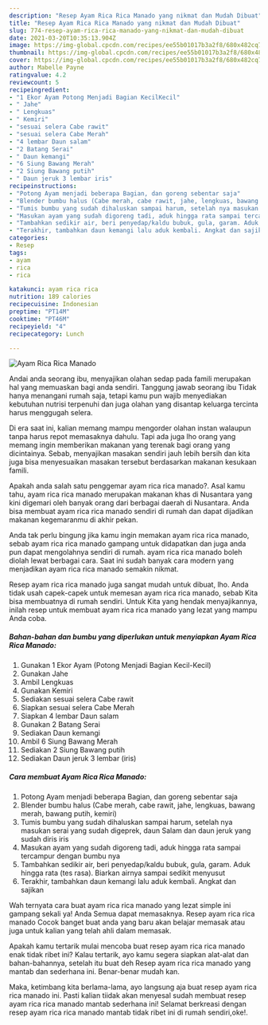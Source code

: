 ```yaml
---
description: "Resep Ayam Rica Rica Manado yang nikmat dan Mudah Dibuat"
title: "Resep Ayam Rica Rica Manado yang nikmat dan Mudah Dibuat"
slug: 774-resep-ayam-rica-rica-manado-yang-nikmat-dan-mudah-dibuat
date: 2021-03-20T10:35:13.904Z
image: https://img-global.cpcdn.com/recipes/ee55b01017b3a2f8/680x482cq70/ayam-rica-rica-manado-foto-resep-utama.jpg
thumbnail: https://img-global.cpcdn.com/recipes/ee55b01017b3a2f8/680x482cq70/ayam-rica-rica-manado-foto-resep-utama.jpg
cover: https://img-global.cpcdn.com/recipes/ee55b01017b3a2f8/680x482cq70/ayam-rica-rica-manado-foto-resep-utama.jpg
author: Mabelle Payne
ratingvalue: 4.2
reviewcount: 5
recipeingredient:
- "1 Ekor Ayam Potong Menjadi Bagian KecilKecil"
- " Jahe"
- " Lengkuas"
- " Kemiri"
- "sesuai selera Cabe rawit"
- "sesuai selera Cabe Merah"
- "4 lembar Daun salam"
- "2 Batang Serai"
- " Daun kemangi"
- "6 Siung Bawang Merah"
- "2 Siung Bawang putih"
- " Daun jeruk 3 lembar iris"
recipeinstructions:
- "Potong Ayam menjadi beberapa Bagian, dan goreng sebentar saja"
- "Blender bumbu halus (Cabe merah, cabe rawit, jahe, lengkuas, bawang merah, bawang putih, kemiri)"
- "Tumis bumbu yang sudah dihaluskan sampai harum, setelah nya masukan serai yang sudah digeprek, daun Salam dan daun jeruk yang sudah diris iris"
- "Masukan ayam yang sudah digoreng tadi, aduk hingga rata sampai tercampur dengan bumbu nya"
- "Tambahkan sedikir air, beri penyedap/kaldu bubuk, gula, garam. Aduk hingga rata (tes rasa). Biarkan airnya sampai sedikit menyusut"
- "Terakhir, tambahkan daun kemangi lalu aduk kembali. Angkat dan sajikan"
categories:
- Resep
tags:
- ayam
- rica
- rica

katakunci: ayam rica rica 
nutrition: 189 calories
recipecuisine: Indonesian
preptime: "PT14M"
cooktime: "PT46M"
recipeyield: "4"
recipecategory: Lunch

---
```



![Ayam Rica Rica Manado](https://img-global.cpcdn.com/recipes/ee55b01017b3a2f8/680x482cq70/ayam-rica-rica-manado-foto-resep-utama.jpg)

Andai anda seorang ibu, menyajikan olahan sedap pada famili merupakan hal yang memuaskan bagi anda sendiri. Tanggung jawab seorang ibu Tidak hanya menangani rumah saja, tetapi kamu pun wajib menyediakan kebutuhan nutrisi terpenuhi dan juga olahan yang disantap keluarga tercinta harus menggugah selera.

Di era  saat ini, kalian memang mampu mengorder olahan instan walaupun tanpa harus repot memasaknya dahulu. Tapi ada juga lho orang yang memang ingin memberikan makanan yang terenak bagi orang yang dicintainya. Sebab, menyajikan masakan sendiri jauh lebih bersih dan kita juga bisa menyesuaikan masakan tersebut berdasarkan makanan kesukaan famili. 



Apakah anda salah satu penggemar ayam rica rica manado?. Asal kamu tahu, ayam rica rica manado merupakan makanan khas di Nusantara yang kini digemari oleh banyak orang dari berbagai daerah di Nusantara. Anda bisa membuat ayam rica rica manado sendiri di rumah dan dapat dijadikan makanan kegemaranmu di akhir pekan.

Anda tak perlu bingung jika kamu ingin memakan ayam rica rica manado, sebab ayam rica rica manado gampang untuk didapatkan dan juga anda pun dapat mengolahnya sendiri di rumah. ayam rica rica manado boleh diolah lewat berbagai cara. Saat ini sudah banyak cara modern yang menjadikan ayam rica rica manado semakin nikmat.

Resep ayam rica rica manado juga sangat mudah untuk dibuat, lho. Anda tidak usah capek-capek untuk memesan ayam rica rica manado, sebab Kita bisa membuatnya di rumah sendiri. Untuk Kita yang hendak menyajikannya, inilah resep untuk membuat ayam rica rica manado yang lezat yang mampu Anda coba.

<!--inarticleads1-->

##### Bahan-bahan dan bumbu yang diperlukan untuk menyiapkan Ayam Rica Rica Manado:

1. Gunakan 1 Ekor Ayam (Potong Menjadi Bagian Kecil-Kecil)
1. Gunakan  Jahe
1. Ambil  Lengkuas
1. Gunakan  Kemiri
1. Sediakan sesuai selera Cabe rawit
1. Siapkan sesuai selera Cabe Merah
1. Siapkan 4 lembar Daun salam
1. Gunakan 2 Batang Serai
1. Sediakan  Daun kemangi
1. Ambil 6 Siung Bawang Merah
1. Sediakan 2 Siung Bawang putih
1. Sediakan  Daun jeruk 3 lembar (iris)




<!--inarticleads2-->

##### Cara membuat Ayam Rica Rica Manado:

1. Potong Ayam menjadi beberapa Bagian, dan goreng sebentar saja
1. Blender bumbu halus (Cabe merah, cabe rawit, jahe, lengkuas, bawang merah, bawang putih, kemiri)
1. Tumis bumbu yang sudah dihaluskan sampai harum, setelah nya masukan serai yang sudah digeprek, daun Salam dan daun jeruk yang sudah diris iris
1. Masukan ayam yang sudah digoreng tadi, aduk hingga rata sampai tercampur dengan bumbu nya
1. Tambahkan sedikir air, beri penyedap/kaldu bubuk, gula, garam. Aduk hingga rata (tes rasa). Biarkan airnya sampai sedikit menyusut
1. Terakhir, tambahkan daun kemangi lalu aduk kembali. Angkat dan sajikan




Wah ternyata cara buat ayam rica rica manado yang lezat simple ini gampang sekali ya! Anda Semua dapat memasaknya. Resep ayam rica rica manado Cocok banget buat anda yang baru akan belajar memasak atau juga untuk kalian yang telah ahli dalam memasak.

Apakah kamu tertarik mulai mencoba buat resep ayam rica rica manado enak tidak ribet ini? Kalau tertarik, ayo kamu segera siapkan alat-alat dan bahan-bahannya, setelah itu buat deh Resep ayam rica rica manado yang mantab dan sederhana ini. Benar-benar mudah kan. 

Maka, ketimbang kita berlama-lama, ayo langsung aja buat resep ayam rica rica manado ini. Pasti kalian tiidak akan menyesal sudah membuat resep ayam rica rica manado mantab sederhana ini! Selamat berkreasi dengan resep ayam rica rica manado mantab tidak ribet ini di rumah sendiri,oke!.

